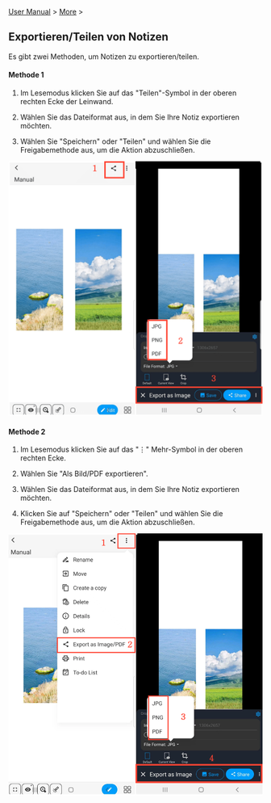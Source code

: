 [User Manual](/dragonnest/drawnote/manual/en) > [More](/dragonnest/drawnote/manual/en/more) >

Exportieren/Teilen von Notizen
---
Es gibt zwei Methoden, um Notizen zu exportieren/teilen.

#### Methode 1
1. Im Lesemodus klicken Sie auf das "Teilen"-Symbol in der oberen rechten Ecke der Leinwand.

2. Wählen Sie das Dateiformat aus, in dem Sie Ihre Notiz exportieren möchten.

3. Wählen Sie "Speichern" oder "Teilen" und wählen Sie die Freigabemethode aus, um die Aktion abzuschließen.

![Exportieren/Teilen von Notizen Methode 1](imgs/export_share_notes.png)

#### Methode 2
1. Im Lesemodus klicken Sie auf das "⋮" Mehr-Symbol in der oberen rechten Ecke.

2. Wählen Sie "Als Bild/PDF exportieren".

3. Wählen Sie das Dateiformat aus, in dem Sie Ihre Notiz exportieren möchten.

4. Klicken Sie auf "Speichern" oder "Teilen" und wählen Sie die Freigabemethode aus, um die Aktion abzuschließen.

![Exportieren/Teilen von Notizen Methode 2](imgs/export_share_notes2.png)